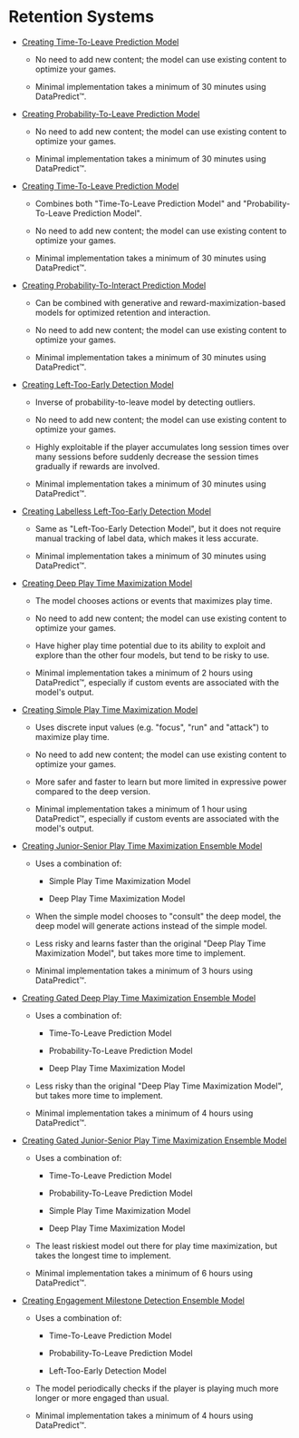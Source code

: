 # Retention Systems

* [Creating Time-To-Leave Prediction Model](RetentionSystems/CreatingTimeToLeavePredictionModel.md)

  * No need to add new content; the model can use existing content to optimize your games.

  * Minimal implementation takes a minimum of 30 minutes using DataPredict™.

* [Creating Probability-To-Leave Prediction Model](RetentionSystems/CreatingProbabilityToLeavePredictionModel.md)

  * No need to add new content; the model can use existing content to optimize your games.

  * Minimal implementation takes a minimum of 30 minutes using DataPredict™.

* [Creating Time-To-Leave Prediction Model](RetentionSystems/CreatingProbabilisiticTimeToLeavePredictionModel.md)

  * Combines both "Time-To-Leave Prediction Model" and "Probability-To-Leave Prediction Model".

  * No need to add new content; the model can use existing content to optimize your games.

  * Minimal implementation takes a minimum of 30 minutes using DataPredict™.

* [Creating Probability-To-Interact Prediction Model](RetentionSystems/CreatingProbabilityToInteractPredictionModel.md)

  * Can be combined with generative and reward-maximization-based models for optimized retention and interaction.

  * No need to add new content; the model can use existing content to optimize your games.

  * Minimal implementation takes a minimum of 30 minutes using DataPredict™.

* [Creating Left-Too-Early Detection Model](RetentionSystems/CreatingLeftTooEarlyDetectionModel.md)

   * Inverse of probability-to-leave model by detecting outliers.

   * No need to add new content; the model can use existing content to optimize your games.

   * Highly exploitable if the player accumulates long session times over many sessions before suddenly decrease the session times gradually if rewards are involved.

  * Minimal implementation takes a minimum of 30 minutes using DataPredict™.

* [Creating Labelless Left-Too-Early Detection Model](RetentionSystems/CreatingLabellessLeftTooEarlyDetectionModel.md)

  * Same as "Left-Too-Early Detection Model", but it does not require manual tracking of label data, which makes it less accurate.

  * Minimal implementation takes a minimum of 30 minutes using DataPredict™.

* [Creating Deep Play Time Maximization Model](RetentionSystems/CreatingDeepPlayTimeMaximizationModel.md)

  * The model chooses actions or events that maximizes play time.

  * No need to add new content; the model can use existing content to optimize your games.

  * Have higher play time potential due to its ability to exploit and explore than the other four models, but tend to be risky to use.

  * Minimal implementation takes a minimum of 2 hours using DataPredict™, especially if custom events are associated with the model's output.

* [Creating Simple Play Time Maximization Model](RetentionSystems/CreatingSimplePlayTimeMaximizationModel.md)

  * Uses discrete input values (e.g. "focus", "run" and "attack") to maximize play time.

  * No need to add new content; the model can use existing content to optimize your games.

  * More safer and faster to learn but more limited in expressive power compared to the deep version.

  * Minimal implementation takes a minimum of 1 hour using DataPredict™, especially if custom events are associated with the model's output.

* [Creating Junior-Senior Play Time Maximization Ensemble Model](RetentionSystems/CreatingJuniorSeniorPlayTimeMaximizationEnsembleModel.md)

  * Uses a combination of:
 
    * Simple Play Time Maximization Model
   
    * Deep Play Time Maximization Model

  * When the simple model chooses to "consult" the deep model, the deep model will generate actions instead of the simple model.

  * Less risky and learns faster than the original "Deep Play Time Maximization Model", but takes more time to implement.

  * Minimal implementation takes a minimum of 3 hours using DataPredict™.

* [Creating Gated Deep Play Time Maximization Ensemble Model](RetentionSystems/CreatingGatedDeepPlayTimeMaximizationEnsembleModel.md)

  * Uses a combination of:
 
    * Time-To-Leave Prediction Model
   
    * Probability-To-Leave Prediction Model
   
    * Deep Play Time Maximization Model

  * Less risky than the original "Deep Play Time Maximization Model", but takes more time to implement.

  * Minimal implementation takes a minimum of 4 hours using DataPredict™.

* [Creating Gated Junior-Senior Play Time Maximization Ensemble Model](RetentionSystems/CreatingGatedJuniorSeniorPlayTimeMaximizationEnsembleModel.md)

  * Uses a combination of:
 
    * Time-To-Leave Prediction Model
   
    * Probability-To-Leave Prediction Model

    * Simple Play Time Maximization Model

    * Deep Play Time Maximization Model

  * The least riskiest model out there for play time maximization, but takes the longest time to implement.

  * Minimal implementation takes a minimum of 6 hours using DataPredict™.

* [Creating Engagement Milestone Detection Ensemble Model](RetentionSystems/CreatingEngagementMilestoneDetectionEnsembleModel.md)

  * Uses a combination of:
 
    * Time-To-Leave Prediction Model
   
    * Probability-To-Leave Prediction Model
   
    * Left-Too-Early Detection Model

  * The model periodically checks if the player is playing much more longer or more engaged than usual.

  * Minimal implementation takes a minimum of 4 hours using DataPredict™.
